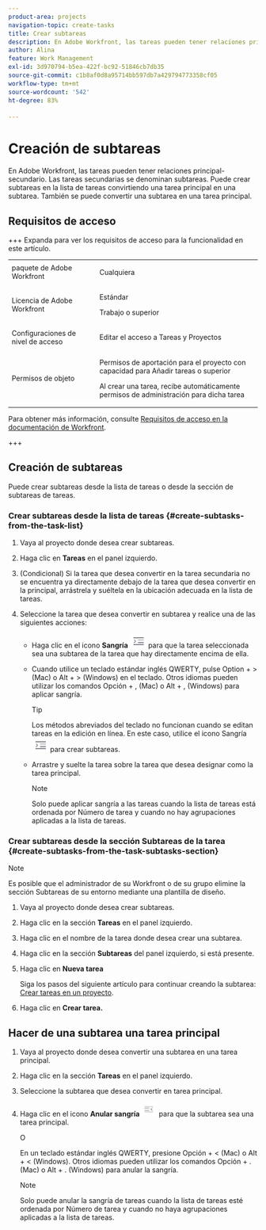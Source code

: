 ```yaml
---
product-area: projects
navigation-topic: create-tasks
title: Crear subtareas
description: En Adobe Workfront, las tareas pueden tener relaciones principal-secundario. Las tareas secundarias se denominan subtareas. Puede crear subtareas en la lista de tareas convirtiendo una tarea principal en una subtarea. También se puede convertir una subtarea en una tarea principal.
author: Alina
feature: Work Management
exl-id: 3d970794-b5ea-422f-bc92-51846cb7db35
source-git-commit: c1b8af0d8a95714bb597db7a429794773358cf05
workflow-type: tm+mt
source-wordcount: '542'
ht-degree: 83%

---
```


# Creación de subtareas

<!-- Audited: 01/2025 -->

En Adobe Workfront, las tareas pueden tener relaciones principal-secundario. Las tareas secundarias se denominan subtareas. Puede crear subtareas en la lista de tareas convirtiendo una tarea principal en una subtarea. También se puede convertir una subtarea en una tarea principal.

## Requisitos de acceso

+++ Expanda para ver los requisitos de acceso para la funcionalidad en este artículo.

<table style="table-layout:auto"> 
 <col> 
 <col> 
 <tbody> 
  <tr> 
   <td role="rowheader">paquete de Adobe Workfront</td> 
   <td> <p>Cualquiera</p> </td> 
  </tr> 
  <tr> 
   <td role="rowheader">Licencia de Adobe Workfront</td> 
   <td> <p>Estándar</p> 
   <p>Trabajo o superior</p> </td> 
  </tr> 
  <tr> 
   <td role="rowheader">Configuraciones de nivel de acceso</td> 
   <td> <p>Editar el acceso a Tareas y Proyectos</p> </td> 
  </tr> 
  <tr> 
   <td role="rowheader">Permisos de objeto</td> 
   <td> <p>Permisos de aportación para el proyecto con capacidad para Añadir tareas o superior</p> 
   <p>Al crear una tarea, recibe automáticamente permisos de administración para dicha tarea</p> 
    </td> 
  </tr> 
 </tbody> 
</table>

Para obtener más información, consulte [Requisitos de acceso en la documentación de Workfront](/help/quicksilver/administration-and-setup/add-users/access-levels-and-object-permissions/access-level-requirements-in-documentation.md).

+++

<!--Old:

<table style="table-layout:auto"> 
 <col> 
 <col> 
 <tbody> 
  <tr> 
   <td role="rowheader">Adobe Workfront plan</td> 
   <td> <p>Any</p> </td> 
  </tr> 
  <tr> 
   <td role="rowheader">Adobe Workfront license</td> 
   <td> 
   <p>New: Standard</p>
   <p>Current: Work or higher</p> </td> 
  </tr> 
  <tr> 
   <td role="rowheader">Access level configurations*</td> 
   <td> <p>Edit access to Tasks and Projects</p>  </td> 
  </tr> 
  <tr> 
   <td role="rowheader">Object permissions</td> 
   <td> <p>Contribute permissions to the project and the parent task with ability to Add Tasks or higher</p> <p>You automatically receive Manage permissions to the task after you create it.</p>  </td> 
  </tr> 
 </tbody> 
</table>-->

## Creación de subtareas

Puede crear subtareas desde la lista de tareas o desde la sección de subtareas de tareas.

### Crear subtareas desde la lista de tareas {#create-subtasks-from-the-task-list}

1. Vaya al proyecto donde desea crear subtareas.
1. Haga clic en **Tareas** en el panel izquierdo.
1. (Condicional) Si la tarea que desea convertir en la tarea secundaria no se encuentra ya directamente debajo de la tarea que desea convertir en la principal, arrástrela y suéltela en la ubicación adecuada en la lista de tareas.
1. Seleccione la tarea que desea convertir en subtarea y realice una de las siguientes acciones:

   * Haga clic en el icono **Sangría** ![](assets/indent-icon-nwe-33x29.png) para que la tarea seleccionada sea una subtarea de la tarea que hay directamente encima de ella.
   * Cuando utilice un teclado estándar inglés QWERTY, pulse Option + > (Mac) o Alt + > (Windows) en el teclado. Otros idiomas pueden utilizar los comandos Opción + , (Mac) o Alt + , (Windows) para aplicar sangría.

     >[!TIP]
     >
     >Los métodos abreviados del teclado no funcionan cuando se editan tareas en la edición en línea. En este caso, utilice el icono Sangría ![](assets/indent-icon-nwe-33x29.png) para crear subtareas.

   * Arrastre y suelte la tarea sobre la tarea que desea designar como la tarea principal.

     >[!NOTE]
     >
     >Solo puede aplicar sangría a las tareas cuando la lista de tareas está ordenada por Número de tarea y cuando no hay agrupaciones aplicadas a la lista de tareas.

### Crear subtareas desde la sección Subtareas de la tarea {#create-subtasks-from-the-task-subtasks-section}

>[!NOTE]
>
>Es posible que el administrador de su Workfront o de su grupo elimine la sección Subtareas de su entorno mediante una plantilla de diseño.

1. Vaya al proyecto donde desea crear subtareas.
1. Haga clic en la sección **Tareas** en el panel izquierdo.
1. Haga clic en el nombre de la tarea donde desea crear una subtarea.
1. Haga clic en la sección **Subtareas** del panel izquierdo, si está presente.
1. Haga clic en **Nueva tarea**

   Siga los pasos del siguiente artículo para continuar creando la subtarea: [Crear tareas en un proyecto](../../../manage-work/tasks/create-tasks/create-tasks-in-project.md).

1. Haga clic en **Crear tarea.**

## Hacer de una subtarea una tarea principal

1. Vaya al proyecto donde desea convertir una subtarea en una tarea principal.
1. Haga clic en la sección **Tareas** en el panel izquierdo.
1. Seleccione la subtarea que desea convertir en tarea principal.
1. Haga clic en el icono **Anular sangría** ![](assets/outdent-icon-nwe-31x29.png) para que la subtarea sea una tarea principal.

   O

   En un teclado estándar inglés QWERTY, presione Opción + &lt; (Mac) o Alt + &lt; (Windows). Otros idiomas pueden utilizar los comandos Opción + . (Mac) o Alt + . (Windows) para anular la sangría.

   >[!NOTE]
   >
   >Solo puede anular la sangría de tareas cuando la lista de tareas esté ordenada por Número de tarea y cuando no haya agrupaciones aplicadas a la lista de tareas.
